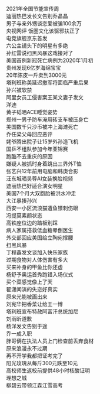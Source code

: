 2021年全国节能宣传周  
迪丽热巴发长文告别乔晶晶  
男子与亲外甥谈恋爱被骗100余万  
央视网评 饭圈文化该驱邪扶正了  
电竞旗舰京东首发  
六公主镜头下的明星有多绝  
孙红雷说扫黑风暴这戏接对了  
美国首例新冠死亡病例为2020年1月初  
贵州发现6亿岁海绵宝宝  
20年陈皮一斤卖到3000元  
塔利班称美延迟撤军将面临严重后果  
孙兴被软禁  
阿里女员工侵害案王某文妻子发文  
洋迪  
黄子韬晒ACE睡觉姿势  
郑州一男子防车淹用砖支车被压身亡  
美国数千只沙币被冲上海滩死亡  
乔任梁父母回应恶评  
姥爷腾出院子让15岁外孙造飞机  
国乒不组队参加今年亚锦赛  
跑酷不去重庆的原因  
嫌疑人被抓时身着跳出三界外T恤  
张艺兴12年前用电脑和韩庚合影  
汪东城晒吴尊AI女装换脸视频  
迪丽热巴好适合演女明星  
美国7个月大双胞胎被洪水冲走  
大江暴揍孙兴  
西安一小区流浪猫遭鱼镖刺伤眼  
冯提莫素颜状态  
高铁座位边的踏板别踩  
病人家属搭救低血糖晕倒医生  
外交部回应美国给立陶宛撑腰  
扫黑风暴  
丁程鑫发文谈加入快乐家族  
过期食物对人体伤害有多大  
买来补身的甲鱼比你还虚  
杨舒予奥运首秀跑错入场仪式  
买个菜感觉像上了天  
翟潇闻演的失恋好真实  
原来光能被画出来  
刘宪华把香菜让给王一博  
塔利班宣布特赦阿富汗总统加尼  
刘雨昕道歉  
杨洋发文告别于途  
乔一成入职  
胖哥俩在执法人员上门检查前丢弃食材  
原来浪漫永不过期  
再不开学我都把证考完了  
阳光玫瑰从每斤300元跌至10元  
高校师生返校前提供48小时核酸证明  
理想之城  
柳碧云带领江森江雪高考  
